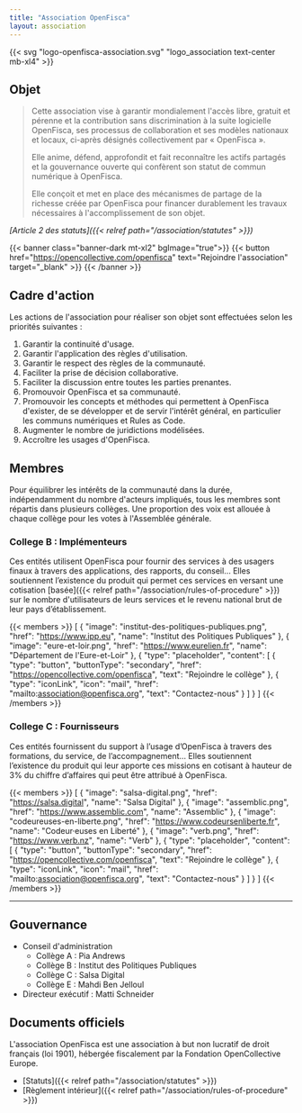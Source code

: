 ```yaml
---
title: "Association OpenFisca"
layout: association
---
```


{{< svg "logo-openfisca-association.svg" "logo_association text-center mb-xl4" >}}

## Objet

> Cette association vise à garantir mondialement l'accès libre, gratuit et pérenne et la contribution sans discrimination à la suite logicielle OpenFisca, ses processus de collaboration et ses modèles nationaux et locaux, ci-après désignés collectivement par « OpenFisca ».
>
> Elle anime, défend, approfondit et fait reconnaître les actifs partagés et la gouvernance ouverte qui confèrent son statut de commun numérique à OpenFisca.
>
> Elle conçoit et met en place des mécanismes de partage de la richesse créée par OpenFisca pour financer durablement les travaux nécessaires à l'accomplissement de son objet.

<cite>[Article 2 des statuts]({{< relref path="/association/statutes" >}})</cite>

{{< banner class="banner-dark mt-xl2" bgImage="true">}}
  {{< button href="https://opencollective.com/openfisca" text="Rejoindre l'association" target="_blank" >}}
{{< /banner >}}

## Cadre d'action

Les actions de l'association pour réaliser son objet sont effectuées selon les priorités suivantes :

1. Garantir la continuité d'usage.
2. Garantir l'application des règles d'utilisation.
3. Garantir le respect des règles de la communauté.
4. Faciliter la prise de décision collaborative.
5. Faciliter la discussion entre toutes les parties prenantes.
6. Promouvoir OpenFisca et sa communauté.
7. Promouvoir les concepts et méthodes qui permettent à OpenFisca d'exister, de se développer et de servir l'intérêt général, en particulier les communs numériques et Rules as Code.
8. Augmenter le nombre de juridictions modélisées.
9. Accroître les usages d'OpenFisca.

## Membres

Pour équilibrer les intérêts de la communauté dans la durée, indépendamment du nombre d'acteurs impliqués, tous les membres sont répartis dans plusieurs collèges. Une proportion des voix est allouée à chaque collège pour les votes à l'Assemblée générale.

### College B : Implémenteurs

Ces entités utilisent OpenFisca pour fournir des services à des usagers finaux à travers des applications, des rapports, du conseil… Elles soutiennent l’existence du produit qui permet ces services en versant une cotisation [basée]({{< relref path="/association/rules-of-procedure" >}}) sur le nombre d'utilisateurs de leurs services et le revenu national brut de leur pays d’établissement.

{{< members >}}
  [
    {
      "image": "institut-des-politiques-publiques.png",
      "href": "https://www.ipp.eu",
      "name": "Institut des Politiques Publiques"
    },
    {
      "image": "eure-et-loir.png",
      "href": "https://www.eurelien.fr",
      "name": "Département de l'Eure-et-Loir"
    },
    {
      "type": "placeholder",
      "content": [
        {
          "type": "button",
          "buttonType": "secondary",
          "href": "https://opencollective.com/openfisca",
          "text": "Rejoindre le collège"
        },
        {
          "type": "iconLink",
          "icon": "mail",
          "href": "mailto:association@openfisca.org",
          "text": "Contactez-nous"
        }
      ]
    }
  ]
{{< /members >}}

### College C : Fournisseurs

Ces entités fournissent du support à l’usage d’OpenFisca à travers des formations, du service, de l’accompagnement… Elles soutiennent l’existence du produit qui leur apporte ces missions en cotisant à hauteur de 3% du chiffre d’affaires qui peut être attribué à OpenFisca.

{{< members >}}
  [
    {
      "image": "salsa-digital.png",
      "href": "https://salsa.digital",
      "name": "Salsa Digital"
    },
    {
      "image": "assemblic.png",
      "href": "https://www.assemblic.com",
      "name": "Assemblic"
    },
    {
      "image": "codeureuses-en-liberte.png",
      "href": "https://www.codeursenliberte.fr",
      "name": "Codeur·euses en Liberté"
    },
    {
      "image": "verb.png",
      "href": "https://www.verb.nz",
      "name": "Verb"
    },
    {
      "type": "placeholder",
      "content": [
        {
          "type": "button",
          "buttonType": "secondary",
          "href": "https://opencollective.com/openfisca",
          "text": "Rejoindre le collège"
        },
        {
          "type": "iconLink",
          "icon": "mail",
          "href": "mailto:association@openfisca.org",
          "text": "Contactez-nous"
        }
      ]
    }
  ]
{{< /members >}}

---

## Gouvernance

- Conseil d'administration
  - Collège A : Pia Andrews
  - Collège B : Institut des Politiques Publiques
  - Collège C : Salsa Digital
  - Collège E : Mahdi Ben Jelloul
- Directeur exécutif : Matti Schneider

## Documents officiels

L'association OpenFisca est une association à but non lucratif de droit français (loi 1901), hébergée fiscalement par la Fondation OpenCollective Europe.

- [Statuts]({{< relref path="/association/statutes" >}})
- [Règlement intérieur]({{< relref path="/association/rules-of-procedure" >}})
